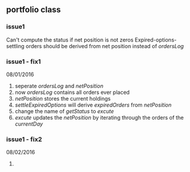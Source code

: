 ## portfolio class

### issue1

Can't compute the status if net position is not zeros
Expired-options-settling orders should be derived from net position instead of _ordersLog_

### issue1 - fix1

08/01/2016

1. seperate _ordersLog_ and _netPosition_
2. now _ordersLog_ contains all orders ever placed
3. _netPosition_ stores the current holdings
4. _settleExpiredOptions_ will derive _expiredOrders_ from _netPosition_
5. change the name of _getStatus_ to _excute_
6. _excute_ updates the _netPosition_ by iterating through the orders of the _currentDay_

### issue1 - fix2

08/02/2016

1. 